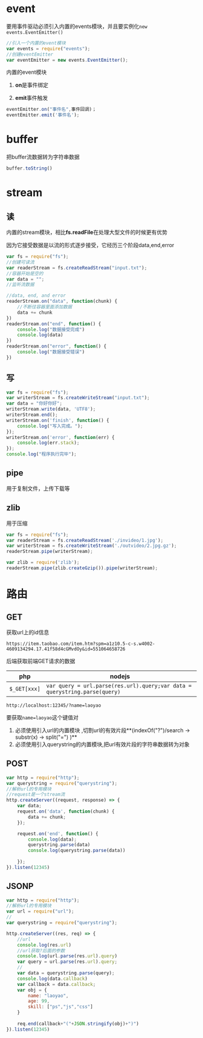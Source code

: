 # event

要用事件驱动必须引入内置的events模块，并且要实例化`new events.EventEmitter()`
```js
//引入一个内置的event模块
var events = require("events");
//创建eventEmitter
var eventEmitter = new events.EventEmitter();
```

内置的event模块

1. **on**是事件绑定 

2. **emit**事件触发
```js
eventEmitter.on("事件名",事件回调)；
eventEmitter.emit('事件名');
```

# buffer

把buffer流数据转为字符串数据
```js
buffer.toString()
```

# stream

## 读
内置的stream模块，相比**fs.readFile**在处理大型文件的时候更有优势

因为它接受数据是以流的形式逐步接受，它经历三个阶段data,end,error
```js
var fs = require("fs");
//创建可读流
var readerStream = fs.createReadStream("input.txt");
//容器开始是空的
var data = "";
//监听流数据

//data, end, and error
readerStream.on("data", function(chunk) {
	//不断往容器里面添加数据
	data += chunk
})
readerStream.on("end", function() {
	console.log("数据接受完成")
	console.log(data)
})
readerStream.on("error", function() {
	console.log("数据接受错误")
})
```

## 写

```js
var fs = require("fs");
var writerStream = fs.createWriteStream("input.txt");
var data = "你好你好";
writerStream.write(data, 'UTF8');
writerStream.end();
writerStream.on('finish', function() {
	console.log("写入完成。");
});
writerStream.on('error', function(err) {
	console.log(err.stack);
});
console.log("程序执行完毕");
```
## pipe

用于复制文件，上传下载等

## zlib

用于压缩
```js
var fs = require("fs");
var readerStream = fs.createReadStream('./invideo/1.jpg');
var writerStream = fs.createWriteStream('./outvideo/2.jpg.gz');
readerStream.pipe(writerStream);
```
```js
var zlib = require('zlib');
readerStream.pipe(zlib.createGzip()).pipe(writerStream);
```

# 路由

## GET
获取url上的id信息
```
https://item.taobao.com/item.htm?spm=a1z10.5-c-s.w4002-4609134294.17.41f58d4cGMvdOy&id=551064658726
```
后端获取前端GET请求的数据

|php|nodejs|
|-|-|
|`$_GET[xxx]`|`var query = url.parse(res.url).query;var data = querystring.parse(query)`|
```
http://localhost:12345/?name=laoyao
```

要获取`name=laoyao`这个键值对
1. 必须使用引入url的内置模块 ,切割url的有效片段**(indexOf("?")/search -> substr(x) -> split("=") )**
2. 必须使用引入querystring的内置模块,把url有效片段的字符串数据转为对象


## POST

```js
var http = require("http");
var querystring = require("querystring");
//解析url的专用模块
//request是一个stream流
http.createServer((request, response) => {
	var data;
	request.on('data', function(chunk) {
		data += chunk;
	});

	request.on('end', function() {
		console.log(data);
		querystring.parse(data)
		console.log(querystring.parse(data))
		
	});
}).listen(12345)
```

## JSONP

```js
var http = require("http");
//解析url的专用模块
var url = require("url");
//
var querystring = require("querystring");

http.createServer((res, req) => {
	//url
	console.log(res.url)
	//url获取?后面的参数
	console.log(url.parse(res.url).query)
	var query = url.parse(res.url).query;
	//
	var data = querystring.parse(query);
	console.log(data.callback)
	var callback = data.callback;
	var obj = {
		name: "laoyao",
		age: 99,
		skill: ["ps","js","css"]
	}
	
	req.end(callback+"("+JSON.stringify(obj)+")")
}).listen(12345)
```